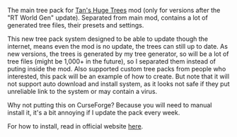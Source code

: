 The main tree pack for [Tan's Huge Trees](https://legacy.curseforge.com/minecraft/mc-mods/tan-huge-trees) mod (only for versions after the "RT World Gen" update). Separated from main mod, contains a lot of generated tree files, their presets and settings.

This new tree pack system designed to be able to update though the internet, means even the mod is no update, the trees can still up to date. As new versions, the trees is generated by my tree generator, so will be a lot of tree files (might be 1,000+ in the future), so I separated them instead of puting inside the mod. Also supported custom tree packs from people who interested, this pack will be an example of how to create. But note that it will not support auto download and install system, as it looks not safe if they put unreliable link to the system or may contain a virus.

Why not putting this on CurseForge? Because you will need to manual install it, it's a bit annoying if I update the pack every week.

For how to install, read in official website [here](https://sites.google.com/view/tannyjung/minecraft-projects/tans-huge-trees/installation).
